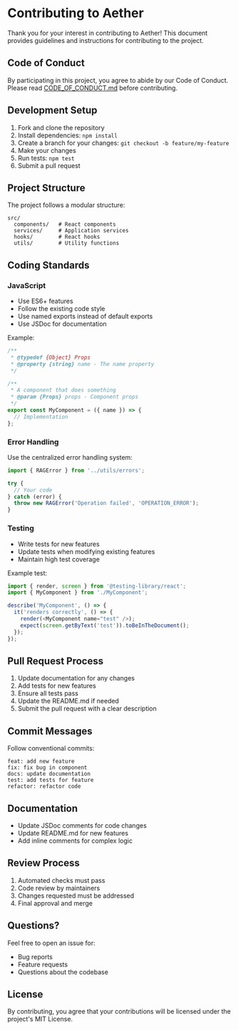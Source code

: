 # Contributing to Aether

Thank you for your interest in contributing to Aether! This document provides guidelines and instructions for contributing to the project.

## Code of Conduct

By participating in this project, you agree to abide by our Code of Conduct. Please read [CODE_OF_CONDUCT.md](CODE_OF_CONDUCT.md) before contributing.

## Development Setup

1. Fork and clone the repository
2. Install dependencies: `npm install`
3. Create a branch for your changes: `git checkout -b feature/my-feature`
4. Make your changes
5. Run tests: `npm test`
6. Submit a pull request

## Project Structure

The project follows a modular structure:

```
src/
  components/   # React components
  services/     # Application services
  hooks/        # React hooks
  utils/        # Utility functions
```

## Coding Standards

### JavaScript

- Use ES6+ features
- Follow the existing code style
- Use named exports instead of default exports
- Use JSDoc for documentation

Example:
```javascript
/**
 * @typedef {Object} Props
 * @property {string} name - The name property
 */

/**
 * A component that does something
 * @param {Props} props - Component props
 */
export const MyComponent = ({ name }) => {
  // Implementation
};
```

### Error Handling

Use the centralized error handling system:

```javascript
import { RAGError } from '../utils/errors';

try {
  // Your code
} catch (error) {
  throw new RAGError('Operation failed', 'OPERATION_ERROR');
}
```

### Testing

- Write tests for new features
- Update tests when modifying existing features
- Maintain high test coverage

Example test:
```javascript
import { render, screen } from '@testing-library/react';
import { MyComponent } from './MyComponent';

describe('MyComponent', () => {
  it('renders correctly', () => {
    render(<MyComponent name="test" />);
    expect(screen.getByText('test')).toBeInTheDocument();
  });
});
```

## Pull Request Process

1. Update documentation for any changes
2. Add tests for new features
3. Ensure all tests pass
4. Update the README.md if needed
5. Submit the pull request with a clear description

## Commit Messages

Follow conventional commits:

```
feat: add new feature
fix: fix bug in component
docs: update documentation
test: add tests for feature
refactor: refactor code
```

## Documentation

- Update JSDoc comments for code changes
- Update README.md for new features
- Add inline comments for complex logic

## Review Process

1. Automated checks must pass
2. Code review by maintainers
3. Changes requested must be addressed
4. Final approval and merge

## Questions?

Feel free to open an issue for:
- Bug reports
- Feature requests
- Questions about the codebase

## License

By contributing, you agree that your contributions will be licensed under the project's MIT License. 